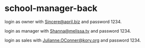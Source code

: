 # school-manager-back
login as owner with Sincere@april.biz and password 1234.

login as manager with Shanna@melissa.tv and password 1234.

login as sales with Julianne.OConner@kory.org and password 1234.
